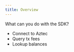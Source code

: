 ```yaml
---
title: Overview
---
```


What can you do with the SDK?

- Connect to Aztec
- Query tx fees
- Lookup balances